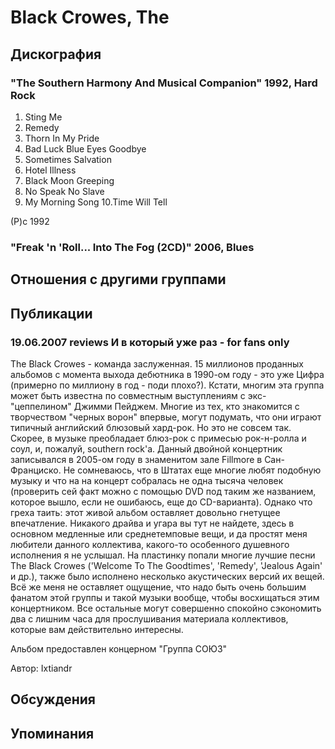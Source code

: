 # Black Crowes, The



## Дискография

### "The Southern Harmony And Musical Companion" 1992, Hard Rock

1.  Sting Me
2.  Remedy
3.  Thorn In My Pride
4.  Bad Luck Blue Eyes Goodbye
5.  Sometimes Salvation
6.  Hotel Illness
7.  Black Moon Greeping
8.  No Speak No Slave
9.  My Morning Song 
10.Time Will Tell

(P)c 1992

### "Freak 'n 'Roll... Into The Fog (2CD)" 2006, Blues




## Отношения с другими группами


## Публикации

### 19.06.2007 reviews И в который уже раз - for fans only

<P>The Black Crowes - команда заслуженная. 15 миллионов проданных альбомов с момента выхода дебютника в 1990-ом году - это уже Цифра (примерно по миллиону в год - поди плохо?). Кстати, многим эта группа может быть известна по совместным выступлениям с экс-"цеппелином" Джимми Пейджем. Многие из тех, кто знакомится с творчеством "черных ворон" впервые, могут подумать, что они играют типичный английский блюзовый хард-рок. Но это не совсем так. Скорее, в музыке преобладает блюз-рок с примесью рок-н-ролла и соул, и, пожалуй, southern rock'а. Данный двойной концертник записывался в 2005-ом году в знаменитом зале Fillmore в Сан-Франциско. Не сомневаюсь, что в Штатах еще многие любят подобную музыку и что на на концерт собралась не одна тысяча человек (проверить сей факт можно с помощью DVD под таким же названием, которое вышло, если не ошибаюсь, еще до CD-варианта). Однако что греха таить: этот живой альбом оставляет довольно гнетущее впечатление. Никакого драйва и угара вы тут не найдете, здесь в основном медленные или среднетемповые вещи, и да простят меня любители данного коллектива, какого-то особенного душевного исполнения я не услышал. На пластинку попали многие лучшие песни The Black Crowes ('Welcome To The Goodtimes', 'Remedy', 'Jealous Again' и др.), также было исполнено несколько акустических версий их вещей. Всё же меня не оставляет ощущение, что надо быть очень большим фанатом этой группы и такой музыки вообще, чтобы восхищаться этим концертником. Все остальные могут совершенно спокойно сэкономить два с лишним часа для прослушивания материала коллективов, которые вам действительно интересны.</P>
<P>Альбом предоставлен концерном "Группа СОЮЗ"</P>
Автор: Ixtiandr


## Обсуждения


## Упоминания

